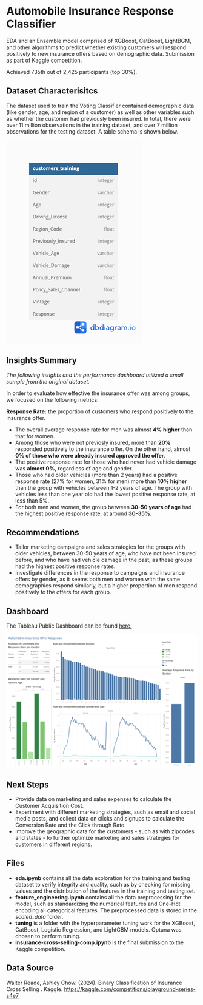 # Automobile Insurance Response Classifier
EDA and an Ensemble model comprised of XGBoost, CatBoost, LightBGM, and other algorithms to predict whether existing customers will respond positively to new insurance offers based on demographic data. Submission as part of Kaggle competition.

Achieved 735th out of 2,425 participants (top 30%).

## Dataset Characterisitcs
The dataset used to train the Voting Classifier contained demographic data (like gender, age, and region of a customer) as well as other variables such as whether the customer had previously been insured. In total, there were over 11 million observations in the training dataset, and over 7 million observations for the testing dataset. A table schema is shown below.

![Table Schema](schema.png)

## Insights Summary
*The following insights and the performance dashboard utilized a small sample from the original dataset.*

In order to evaluate how effective the insurance offer was among groups, we focused on the following metrics:

**Response Rate:** the proportion of customers who respond positively to the insurance offer.
- The overall average response rate for men was almost **4% higher** than that for women.
- Among those who were not previosly insured, more than **20%** responded positively to the insurance offer. On the other hand, almost **0% of those who were already insured approved the offer**.
- The positive response rate for those who had never had vehicle damage was **almost 0%**, regardless of age and gender.
- Those who had older vehicles (more than 2 years) had a positive response rate (27% for women, 31% for men) more than **10% higher** than the group with vehicles between 1-2 years of age. The group with vehicles less than one year old had the lowest positive response rate, at less than 5%.
- For both men and women, the group between **30-50 years of age** had the highest positive response rate, at around **30-35%**.

## Recommendations
- Tailor marketing campaigns and sales strategies for the groups with older vehicles, between 30-50 years of age, who have not been insured before, and who have had vehicle damage in the past, as these groups had the highest positive response rates.
- Investigate differences in the response to campaigns and insurance offers by gender, as it seems both men and women with the same demographics respond similarly, but a higher proportion of men respond positively to the offers for each group.


 ## Dashboard
The Tableau Public Dashboard can be found [here.](https://public.tableau.com/views/insurance_cross_selling/Dashboard1?:language=en-US&publish=yes&:sid=&:redirect=auth&:display_count=n&:origin=viz_share_link)

![Dashboard](dashboard.png)

 ## Next Steps
 - Provide data on marketing and sales expenses to calculate the Customer Acquisition Cost.
 - Experiment with different marketing strategies, such as email and social media posts, and collect data on clicks and signups to calculate the Conversion Rate and the Click through Rate.
 - Improve the geographic data for the customers - such as with zipcodes and states - to further optimize marketing and sales strategies for customers in different regions.

## Files
- **eda.ipynb** contains all the data exploration for the training and testing dataset to verify integrity and quality, such as by checking for missing values and the distribution of the features in the training and testing set.
- **feature_engineering.ipynb** contains all the data preprocessing for the model, such as standardizing the numerical features and One-Hot encoding all categorical features. The preprocessed data is stored in the *scaled_data* folder.
- **tuning** is a folder with the hyperparameter tuning work for the XGBoost, CatBoost, Logistic Regression, and LightGBM models. Optuna was chosen to perform tuning.
- **insurance-cross-selling-comp.ipynb** is the final submission to the Kaggle competition.

## Data Source
Walter Reade, Ashley Chow. (2024). Binary Classification of Insurance Cross Selling . Kaggle. https://kaggle.com/competitions/playground-series-s4e7